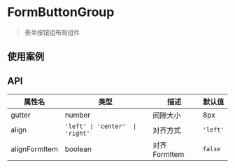 # FormButtonGroup

> 表单按钮组布局组件

## 使用案例

<dumi-previewer demoPath="guide/form-button-group" />

## API

| 属性名        | 类型    | 描述          | 默认值   |
| ------------- | ------- | ------------- | -------- |
| gutter        | number  | 间隙大小      | 8px      |
| align         | `'left' \| 'center'  \| 'right'` | 对齐方式 | `'left'` |
| alignFormItem | boolean | 对齐 FormItem | `false`  |
